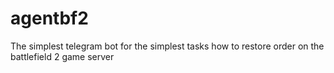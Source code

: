 # agentbf2
The simplest telegram bot for the simplest tasks how to restore order on the battlefield 2 game server
